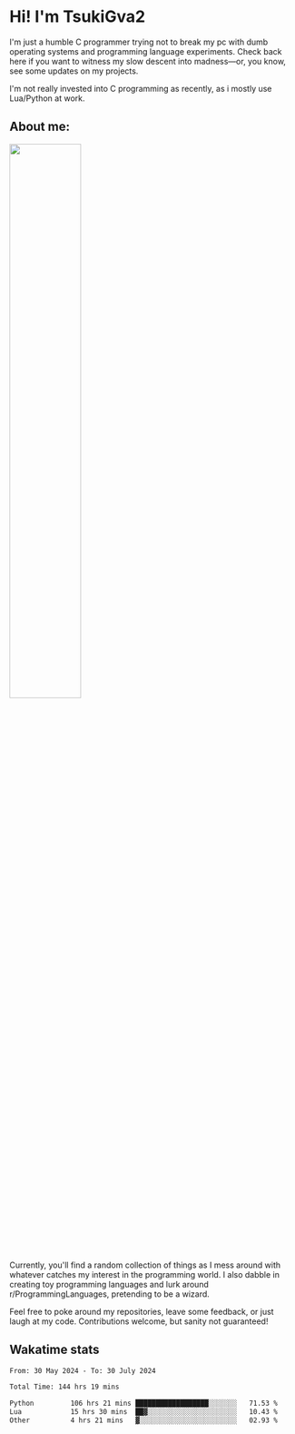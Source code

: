 # Hi! I'm TsukiGva2

I'm just a humble C programmer trying not to break my pc with dumb operating systems and programming language experiments. Check back here if you want to witness my slow descent into madness—or, you know, see some updates on my projects.

I'm not really invested into C programming as recently, as i mostly use Lua/Python at work.

## About me:

<div height="50%">
<img src="https://github.com/user-attachments/assets/390c5888-53d9-4a4c-87de-2ebc76495619" width="50%">
</div>

Currently, you'll find a random collection of things as I mess around with whatever catches my interest in the programming world. I also dabble in creating toy programming languages and lurk around r/ProgrammingLanguages, pretending to be a wizard.

Feel free to poke around my repositories, leave some feedback, or just laugh at my code. Contributions welcome, but sanity not guaranteed!

## Wakatime stats
<!--START_SECTION:waka-->

```txt
From: 30 May 2024 - To: 30 July 2024

Total Time: 144 hrs 19 mins

Python         106 hrs 21 mins ██████████████████░░░░░░░   71.53 %
Lua            15 hrs 30 mins  ██▓░░░░░░░░░░░░░░░░░░░░░░   10.43 %
Other          4 hrs 21 mins   ▓░░░░░░░░░░░░░░░░░░░░░░░░   02.93 %
```

<!--END_SECTION:waka-->
